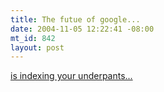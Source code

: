 ```yaml
--- 
title: The futue of google...
date: 2004-11-05 12:22:41 -08:00
mt_id: 842
layout: post
---
```

[is indexing your underpants...][1]

   [1]: http://www.ftrain.com/robot_exclusion_protocol.html

